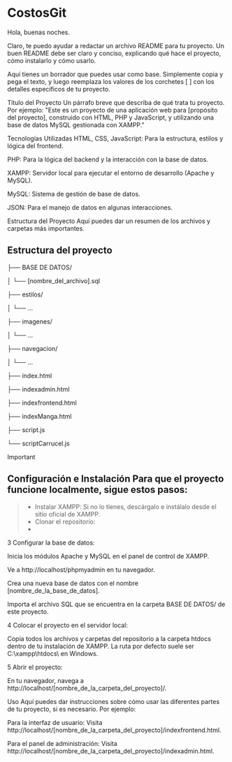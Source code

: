 # CostosGit


Hola, buenas noches.

Claro, te puedo ayudar a redactar un archivo README para tu proyecto. Un buen README debe ser claro y conciso, explicando qué hace el proyecto, cómo instalarlo y cómo usarlo.

Aquí tienes un borrador que puedes usar como base. Simplemente copia y pega el texto, y luego reemplaza los valores de los corchetes [ ] con los detalles específicos de tu proyecto.

Título del Proyecto
Un párrafo breve que describa de qué trata tu proyecto. Por ejemplo: "Este es un proyecto de una aplicación web para [propósito del proyecto], construido con HTML, PHP y JavaScript, y utilizando una base de datos MySQL gestionada con XAMPP."

Tecnologías Utilizadas
HTML, CSS, JavaScript: Para la estructura, estilos y lógica del frontend.

PHP: Para la lógica del backend y la interacción con la base de datos.

XAMPP: Servidor local para ejecutar el entorno de desarrollo (Apache y MySQL).

MySQL: Sistema de gestión de base de datos.

JSON: Para el manejo de datos en algunas interacciones.

Estructura del Proyecto
Aquí puedes dar un resumen de los archivos y carpetas más importantes.

## Estructura del proyecto
├── BASE DE DATOS/

│   └── [nombre_del_archivo].sql

├── estilos/

│   └── ...                

├── imagenes/

│   └── ...                      

├── navegacion/

│   └── ...                      

├── index.html                  

├── indexadmin.html             

├── indexfrontend.html           

├── indexManga.html              

├── script.js                    

└── scriptCarrucel.js            

> [!IMPORTANT]
> ## Configuración e Instalación Para que el proyecto funcione localmente, sigue estos pasos:

> - Instalar XAMPP: Si no lo tienes, descárgalo e instálalo desde el sitio oficial de XAMPP.
> - Clonar el repositorio:
> - 







3 Configurar la base de datos:

Inicia los módulos Apache y MySQL en el panel de control de XAMPP.

Ve a http://localhost/phpmyadmin en tu navegador.

Crea una nueva base de datos con el nombre [nombre_de_la_base_de_datos].

Importa el archivo SQL que se encuentra en la carpeta BASE DE DATOS/ de este proyecto.

4 Colocar el proyecto en el servidor local:

Copia todos los archivos y carpetas del repositorio a la carpeta htdocs dentro de tu instalación de XAMPP. La ruta por defecto suele ser C:\xampp\htdocs\ en Windows.

5 Abrir el proyecto:

En tu navegador, navega a http://localhost/[nombre_de_la_carpeta_del_proyecto]/.

Uso
Aquí puedes dar instrucciones sobre cómo usar las diferentes partes de tu proyecto, si es necesario. Por ejemplo:

Para la interfaz de usuario: Visita http://localhost/[nombre_de_la_carpeta_del_proyecto]/indexfrontend.html.

Para el panel de administración: Visita http://localhost/[nombre_de_la_carpeta_del_proyecto]/indexadmin.html.


